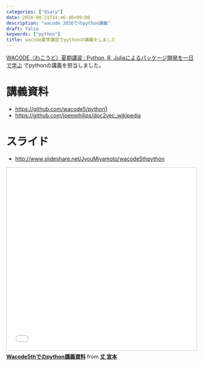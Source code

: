 ```yaml
---
categories: ["diary"]
date: 2016-08-21T14:46:40+09:00
description: "wacode 2016でのpython講義"
draft: false
keywords: ["python"]
title: wacode夏季講習でpythonの講義をしました
---
```



[WACODE（わこうど）夏期講習 : Python, R, Juliaによるパッケージ開発を一日で学ぶ](https://atnd.org/events/79769)
でpythonの講義を担当しました。

# 講義資料

* https://github.com/wacode5/python1
* https://github.com/joemphilips/doc2vec_wikipedia

# スライド

* http://www.slideshare.net/JyouMiyamoto/wacode5thpython

<iframe src="//www.slideshare.net/slideshow/embed_code/key/6wEWnhIGDnGBm6" width="595" height="485" frameborder="0" marginwidth="0" marginheight="0" scrolling="no" style="border:1px solid #CCC; border-width:1px; margin-bottom:5px; max-width: 100%;" allowfullscreen> </iframe> <div style="margin-bottom:5px"> <strong> <a href="//www.slideshare.net/JyouMiyamoto/wacode5thpython" title="Wacode5thでのpython講義資料" target="_blank">Wacode5thでのpython講義資料</a> </strong> from <strong><a href="//www.slideshare.net/JyouMiyamoto" target="_blank">丈 宮本</a></strong> </div>
